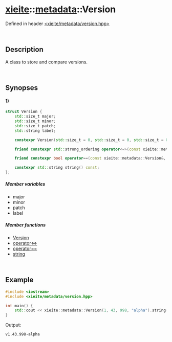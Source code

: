 # [xieite](../../xieite.md)\:\:[metadata](../../metadata.md)\:\:Version
Defined in header [<xieite/metadata/version.hpp>](../../../include/xieite/metadata/version.hpp)

&nbsp;

## Description
A class to store and compare versions.

&nbsp;

## Synopses
#### 1)
```cpp
struct Version {
    std::size_t major;
    std::size_t minor;
    std::size_t patch;
    std::string label;

    constexpr Version(std::size_t = 0, std::size_t = 0, std::size_t = 0, std::string_view = "");

    friend constexpr std::strong_ordering operator<=>(const xieite::metadata::Version&, const xieite::metadata::Version&);

    friend constexpr bool operator==(const xieite::metadata::Version&, const xieite::metadata::Version&);

    constexpr std::string string() const;
};
```
##### Member variables
- major
- minor
- patch
- label
##### Member functions
- [Version](./structures/version/1/operators/constructor.md)
- [operator<=>](./structures/version/1/operators/spaceship.md)
- [operator==](./structures/version/1/operators/equal.md)
- [string](./structures/version/1/string.md)

&nbsp;

## Example
```cpp
#include <iostream>
#include <xieite/metadata/version.hpp>

int main() {
    std::cout << xieite::metadata::Version(1, 43, 998, "alpha").string() << '\n';
}
```
Output:
```
v1.43.998-alpha
```
